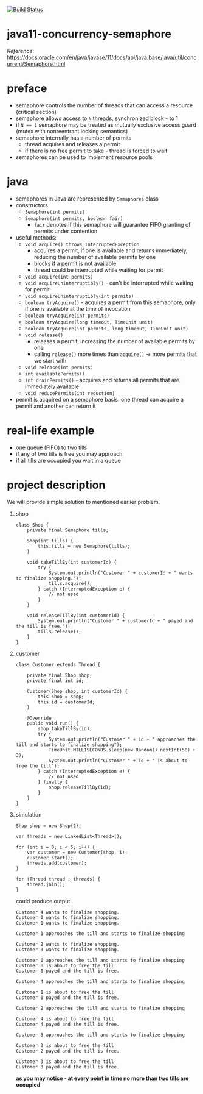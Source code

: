 [![Build Status](https://travis-ci.com/mtumilowicz/java11-concurrency-semaphore.svg?branch=master)](https://travis-ci.com/mtumilowicz/java11-concurrency-semaphore)

# java11-concurrency-semaphore

_Reference_: https://docs.oracle.com/en/java/javase/11/docs/api/java.base/java/util/concurrent/Semaphore.html

# preface
* semaphore controls the number of threads that can access 
a resource (critical section)
* semaphore allows access to `N` threads, 
synchronized block - to 1
* if `N == 1` semaphore may be treated as mutually exclusive access guard (mutex with nonreentrant locking
semantics)
* semaphore internally has a number of permits
    * thread acquires and releases a permit
    * if there is no free permit to take - thread is forced to wait
* semaphores can be used to implement resource pools

# java
* semaphores in Java are represented by `Semaphores` class
* constructors
    * `Semaphore(int permits)`
    * `Semaphore(int permits, boolean fair)`
        * `fair` denotes if this semaphore will guarantee
         FIFO granting of permits under contention
* useful methods:
    * `void acquire() throws InterruptedException`
        * acquires a permit, if one is available and returns immediately, 
        reducing the number of available permits by one
        * blocks if a permit is not available
        * thread could be interrupted while waiting for permit
    * `void acquire(int permits)`
    * `void acquireUninterruptibly()` - can't be interrupted while waiting for permit
    * `void acquireUninterruptibly(int permits)`
    * `boolean tryAcquire()` - acquires a permit from this semaphore, only if one is available at the
        time of invocation
    * `boolean tryAcquire(int permits)`
    * `boolean tryAcquire(long timeout, TimeUnit unit)`
    * `boolean tryAcquire(int permits, long timeout, TimeUnit unit)`
    * `void release()`
        * releases a permit, increasing the number of available permits by one
        * calling `release()` more times than `acquire()` -> more permits that we start with
    * `void release(int permits)`
    * `int availablePermits()`
    * `int drainPermits()` - acquires and returns all permits that are immediately available
    * `void reducePermits(int reduction)`
* permit is acquired on a semaphore basis: one thread can acquire a permit 
and another can return it
# real-life example
* one queue (FIFO) to two tills
* if any of two tills is free you may approach
* if all tills are occupied you wait in a queue

# project description
We will provide simple solution to mentioned earlier problem.
1. shop
    ```
    class Shop {
        private final Semaphore tills;
    
        Shop(int tills) {
            this.tills = new Semaphore(tills);
        }
    
        void takeTillBy(int customerId) {
            try {
                System.out.println("Customer " + customerId + " wants to finalize shopping.");
                tills.acquire();
            } catch (InterruptedException e) {
                // not used
            }
        }
    
        void releaseTillBy(int customerId) {
            System.out.println("Customer " + customerId + " payed and the till is free.");
            tills.release();
        }
    }
    ```
1. customer
    ```
    class Customer extends Thread {
    
        private final Shop shop;
        private final int id;
    
        Customer(Shop shop, int customerId) {
            this.shop = shop;
            this.id = customerId;
        }
    
        @Override
        public void run() {
            shop.takeTillBy(id);
            try {
                System.out.println("Customer " + id + " approaches the till and starts to finalize shopping");
                TimeUnit.MILLISECONDS.sleep(new Random().nextInt(50) + 3);
                System.out.println("Customer " + id + " is about to free the till");
            } catch (InterruptedException e) {
                // not used
            } finally {
                shop.releaseTillBy(id);
            }
        }
    }
    ```
1. simulation
    ```
    Shop shop = new Shop(2);

    var threads = new LinkedList<Thread>();

    for (int i = 0; i < 5; i++) {
        var customer = new Customer(shop, i);
        customer.start();
        threads.add(customer);
    }

    for (Thread thread : threads) {
        thread.join();
    }
    ```
    could produce output:
    ```
    Customer 4 wants to finalize shopping.
    Customer 0 wants to finalize shopping.
    Customer 1 wants to finalize shopping.
    
    Customer 1 approaches the till and starts to finalize shopping
    
    Customer 2 wants to finalize shopping.
    Customer 3 wants to finalize shopping.
    
    Customer 0 approaches the till and starts to finalize shopping
    Customer 0 is about to free the till
    Customer 0 payed and the till is free.
    
    Customer 4 approaches the till and starts to finalize shopping
    
    Customer 1 is about to free the till
    Customer 1 payed and the till is free.
    
    Customer 2 approaches the till and starts to finalize shopping
    
    Customer 4 is about to free the till
    Customer 4 payed and the till is free.
    
    Customer 3 approaches the till and starts to finalize shopping
    
    Customer 2 is about to free the till
    Customer 2 payed and the till is free.
    
    Customer 3 is about to free the till
    Customer 3 payed and the till is free.
    ```
    **as you may notice - at every point in time no more than 
    two tills are occupied**
